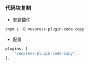 ### 代码块复制

- 安装插件

```js
cnpm i -D vuepress-plugin-code-copy
```

- 配置

```js
plugins: [
    "vuepress-plugin-code-copy",
],
```
